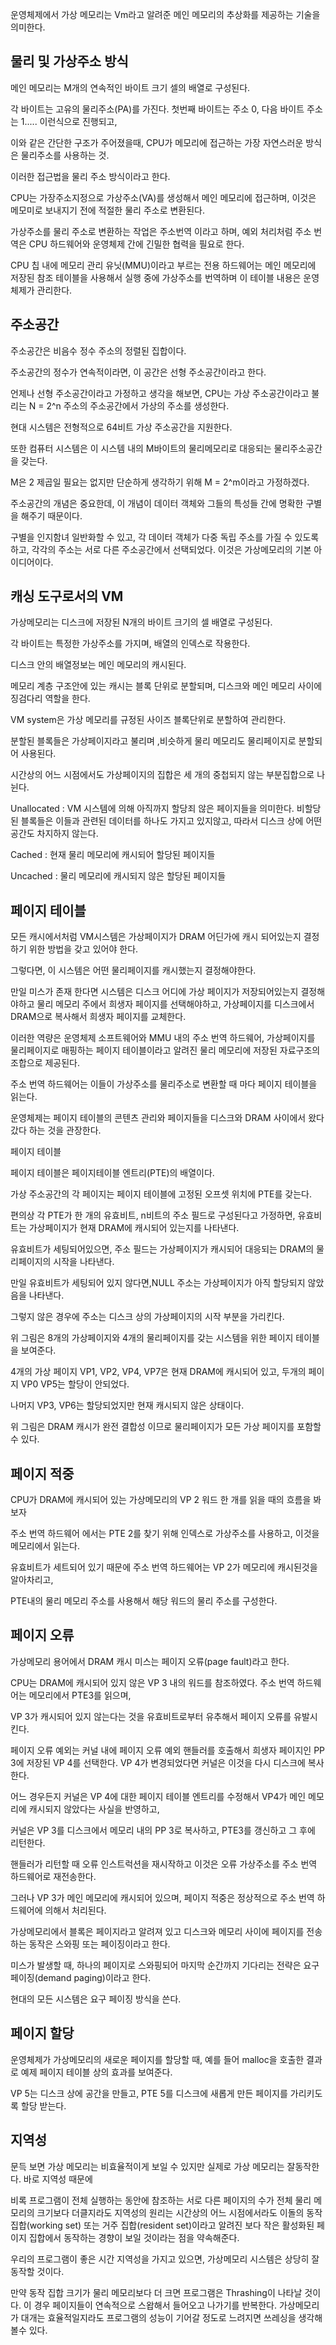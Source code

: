 운영체제에서 가상 메모리는 Vm라고 알려준 메인 메모리의 추상화를 제공하는 기술을 의미한다.

 

## 물리 및 가상주소 방식
 

메인 메모리는 M개의 연속적인 바이트 크기 셀의 배열로 구성된다.

 

각 바이트는 고유의 물리주소(PA)를 가진다. 첫번째 바이트는 주소 0, 다음 바이트 주소는 1..... 이런식으로 진행되고,

 

이와 같은 간단한 구조가 주어졌을때, CPU가 메모리에 접근하는 가장 자연스러운 방식은 물리주소를 사용하는 것.

 

이러한 접근법을 물리 주소 방식이라고 한다.

 

 

CPU는 가장주소지정으로 가상주소(VA)를 생성해서 메인 메모리에 접근하며, 이것은 메모미로 보내지기 전에 적절한 물리 주소로 변환된다.

 

가상주소를 물리 주소로 변환하는 작업은 주소번역 이라고 하며, 예외 처리처럼 주소 번역은 CPU 하드웨어와 운영체제 간에 긴밀한 협력을 필요로 한다.

 

CPU 칩 내에 메모리 관리 유닛(MMU)이라고 부르는 전용 하드웨어는 메인 메모리에 저장된 참조 테이블을 사용해서 실행 중에 가상주소를 번역하며 이 테이블 내용은 운영체제가 관리한다.

 

## 주소공간
 

주소공간은 비음수 정수 주소의 정렬된 집합이다.

 

주소공간의 정수가 연속적이라면, 이 공간은 선형 주소공간이라고 한다.

 

언제나 선형 주소공간이라고 가정하고 생각을 해보면, CPU는 가상 주소공간이라고 불리는 N = 2^n 주소의 주소공간에서 가상의 주소를 생성한다.

 

현대 시스템은 전형적으로 64비트 가상 주소공간을 지원한다.

 

또한 컴퓨터 시스템은 이 시스템 내의 M바이트의 물리메모리로 대응되는 물리주소공간을 갖는다.

 

M은 2 제곱일 필요는 없지만 단순하게 생각하기 위해 M = 2^m이라고 가정하겠다.

 

주소공간의 개념은 중요한데,  이 개념이 데이터 객체와 그들의 특성들 간에 명확한 구별을 해주기 때문이다.

 

구별을 인지함녀 일반화할 수 있고, 각 데이터 객체가 다중 독립 주소를 가질 수 있도록 하고, 각각의 주소는 서로 다른 주소공간에서 선택되었다. 이것은 가상메모리의 기본 아이디어이다.

 

 

## 캐싱 도구로서의 VM
 

가상메모리는 디스크에 저장된 N개의 바이트 크기의 셀 배열로 구성된다.

 

각 바이트는 특정한 가상주소를 가지며, 배열의 인덱스로 작용한다.

 

디스크 안의 배열정보는 메인 메모리의 캐시된다.

 

메모리 계층 구조안에 있는 캐시는 블록 단위로 분할되며, 디스크와 메인 메모리 사이에 징검다리 역할을 한다.

 

VM system은 가상 메모리를 규정된 사이즈 블록단위로 분할하여 관리한다.

 

분할된 블록들은 가상페이지라고 불리며 ,비슷하게 물리 메모리도 물리페이지로 분할되어 사용된다.

 

시간상의 어느 시점에서도 가상페이지의 집합은 세 개의 중첩되지 않는 부분집합으로 나뉜다.

 

Unallocated : VM 시스템에 의해 아직까지 할당죄 않은 페이지들을 의미한다. 비할당된 블록들은 이들과 관련된 데이터를 하나도 가지고 있지않고, 따라서 디스크 상에 어떤 공간도 차지하지 않는다.

Cached : 현재 물리 메모리에 캐시되어 할당된 페이지들

Uncached : 물리 메모리에 캐시되지 않은 할당된 페이지들

 

## 페이지 테이블

모든 캐시에서처럼 VM시스템은 가상페이지가 DRAM 어딘가에 캐시 되어있는지 결정하기 위한 방법을 갖고 있어야 한다.

 

그렇다면, 이 시스템은 어떤 물리페이지를 캐시했는지 결정해야한다.

 

만일 미스가 존재 한다면 시스템은 디스크 어디에 가상 페이지가 저장되어있는지 결정해야하고 물리 메모리 주에서 희생자 페이지를 선택해야하고, 가상페이지를 디스크에서 DRAM으로 복사해서 희생자 페이지를 교체한다.

 

이러한 역량은 운영체제 소프트웨어와 MMU 내의 주소 번역 하드웨어, 가상페이지를 물리페이지로 매핑하는 페이지 테이블이라고 알려진 물리 메모리에 저장된 자료구조의 조합으로 제공된다.

 

주소 번역 하드웨어는 이들이 가상주소를 물리주소로 변환할 때 마다 페이지 테이블을 읽는다.

 

운영체제는 페이지 테이블의 콘텐츠 관리와 페이지들을 디스크와 DRAM 사이에서 왔다 갔다 하는 것을 관장한다.

 


페이지 테이블
 

페이지 테이블은 페이지테이블 엔트리(PTE)의 배열이다.

 

가상 주소공간의 각 페이지는 페이지 테이블에 고정된 오프셋 위치에 PTE를 갖는다.

 

편의상 각 PTE가 한 개의 유효비트, n비트의 주소 필드로 구성된다고 가정하면, 유효비트는 가상페이지가 현재 DRAM에 캐시되어 있는지를 나타낸다.

 

유효비트가 세팅되어있으면, 주소 필드는 가상페이지가 캐시되어 대응되는 DRAM의 물리페이지의 시작을 나타낸다.

 

만일 유효비트가 세팅되어 있지 않다면,NULL 주소는 가상페이지가 아직 할당되지 않았음을 나타낸다.

 

그렇지 않은 경우에 주소는 디스크 상의 가상페이지의 시작 부분을 가리킨다.

 

위 그림은 8개의 가상페이지와 4개의 물리페이지를 갖는 시스템을 위한 페이지 테이블을 보여준다.

 

4개의 가상 페이지 VP1, VP2, VP4, VP7은 현재 DRAM에 캐시되어 있고, 두개의 페이지 VP0 VP5는 할당이 안되었다. 

 

나머지 VP3, VP6는 할당되었지만 현재 캐시되지 않은 상태이다.

 

위 그림은 DRAM 캐시가 완전 결합성 이므로 물리페이지가 모든 가상 페이지를 포함할 수 있다.

 

 

## 페이지 적중
 

CPU가 DRAM에 캐시되어 있는 가상메모리의 VP 2 워드 한 개를 읽을 때의 흐름을 봐보자

 

주소 번역 하드웨어 에서는 PTE 2를 찾기 위해 인덱스로 가상주소를 사용하고, 이것을 메모리에서 읽는다.

 

유효비트가 세트되어 있기 때문에 주소 번역 하드웨어는 VP 2가 메모리에 캐시된것을 알아차리고,

 

PTE내의 물리 메모리 주소를 사용해서 해당 워드의 물리 주소를 구성한다.

 

## 페이지 오류
 

가상메모리 용어에서 DRAM 캐시 미스는 페이지 오류(page fault)라고 한다.

 

CPU는 DRAM에 캐시되어 있지 않은 VP 3 내의 워드를 참조하였다. 주소 번역 하드웨어는 메모리에서 PTE3를 읽으며,

 

VP 3가 캐시되어 있지 않는다는 것을 유효비트로부터 유추해서 페이지 오류를 유발시킨다.

 

페이지 오류 예외는 커널 내에 페이지 오류 예외 핸들러를 호출해서 희생자 페이지인 PP 3에 저장된 VP 4를 선택한다. VP 4가 변경되었다면 커널은 이것을 다시 디스크에 복사한다.

 

어느 경우든지 커널은 VP 4에 대한 페이지 테이블 엔트리를 수정해서 VP4가 메인 메모리에 캐시되지 않았다는 사실을 반영하고,

커널은 VP 3를 디스크에서 메모리 내의 PP 3로 복사하고, PTE3를 갱신하고 그 후에 리턴한다.

 

핸들러가 리턴할 때 오류 인스트럭션을 재시작하고 이것은 오류 가상주소를 주소 번역 하드웨어로 재전송한다.

  

그러나 VP 3가 메인 메모리에 캐시되어 있으며, 페이지 적중은 정상적으로 주소 번역 하드웨어에 의해서 처리된다.

 

가상메모리에서 블록은 페이지라고 알려져 있고 디스크와 메모리 사이에 페이지를 전송하는 동작은 스와핑 또는 페이징이라고 한다.

 

미스가 발생할 때, 하나의 페이지로 스와핑되어 마지막 순간까지 기다리는 전략은 요구 페이징(demand paging)이라고 한다.

 

현대의 모든 시스템은 요구 페이징 방식을 쓴다.

 

## 페이지 할당
 

운영체제가 가상메모리의 새로운 페이지를 할당할 때, 예를 들어 malloc을 호출한 결과로 예제 페이지 테이블 상의 효과를 보여준다.

 


 

VP 5는 디스크 상에 공간을 만들고, PTE 5를 디스크에 새롭게 만든 페이지를 가리키도록 할당 받는다.

 

 

## 지역성

문득 보면 가상 메모리는 비효율적이게 보일 수 있지만 실제로 가상 메모리는 잘동작한다. 바로 지역성 때문에

 

비록 프로그램이 전체 실행하는 동안에 참조하는 서로 다른 페이지의 수가 전체 물리 메모리의 크기보다 더클지라도 지역성의 원리는 시간상의 어느 시점에서라도 이돌의 동작집합(working set) 또는 거주 집합(resident set)이라고 알려진 보다 작은 활성화된 페이지 집합에서 동작하는 경향이 보일 것이라는 점을 약속해준다.

 

우리의 프로그램이 좋은 시간 지역성을 가지고 있으면, 가상메모리 시스템은 상당히 잘 동작할 것이다.

 

만약 동작 집합 크기가 물리 메모리보다 더 크면 프로그램은 Thrashing이 나타날 것이다. 이 경우 페이지들이 연속적으로 스왑해서 들어오고 나가기를 반복한다. 가상메모리가 대개는 효율적일지라도 프로그램의 성능이 기어갈 정도로 느려지면 쓰레싱을 생각해 볼수 있다.
